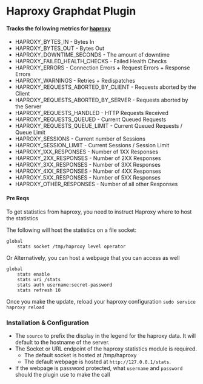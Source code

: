 # Haproxy Graphdat Plugin

#### Tracks the following metrics for [haproxy](http://haproxy.1wt.eu)

* HAPROXY_BYTES_IN - Bytes In
* HAPROXY_BYTES_OUT - Bytes Out
* HAPROXY_DOWNTIME_SECONDS - The amount of downtime
* HAPROXY_FAILED_HEALTH_CHECKS - Failed Health Checks
* HAPROXY_ERRORS - Connection Errors + Request Errors + Response Errors
* HAPROXY_WARNINGS - Retries + Redispatches
* HAPROXY_REQUESTS_ABORTED_BY_CLIENT - Requests aborted by the Client
* HAPROXY_REQUESTS_ABORTED_BY_SERVER - Requests aborted by the Server
* HAPROXY_REQUESTS_HANDLED - HTTP Requests Received
* HAPROXY_REQUESTS_QUEUED - Current Queued Requests
* HAPROXY_REQUESTS_QUEUE_LIMIT - Current Queued Requests / Queue Limit
* HAPROXY_SESSIONS - Current number of Sessions
* HAPROXY_SESSION_LIMIT - Current Sessions / Session Limit
* HAPROXY_1XX_RESPONSES - Number of 1XX Responses
* HAPROXY_2XX_RESPONSES - Number of 2XX Responses
* HAPROXY_3XX_RESPONSES - Number of 3XX Responses
* HAPROXY_4XX_RESPONSES - Number of 4XX Responses
* HAPROXY_5XX_RESPONSES - Number of 5XX Responses
* HAPROXY_OTHER_RESPONSES - Number of all other Responses

#### Pre Reqs

To get statistics from haproxy, you need to instruct Haproxy where to host the statistics

The following will host the statistics on a file socket:

	global
		stats socket /tmp/haproxy level operator

Or Alternatively, you can host a webpage that you can access as well

	global
		stats enable
		stats uri /stats
		stats auth username:secret-password
		stats refresh 10

Once you make the update, reload your haproxy configuration
	`sudo service haproxy reload`

### Installation & Configuration

* The `source` to prefix the display in the legend for the haproxy data.  It will default to the hostname of the server.
* The Socket or URL endpoint of the haproxy statistics module is required.
  * The default socket is hosted at /tmp/haproxy
  * The default webpage is hosted at `http://127.0.0.1/stats`.
* If the webpage is password protected, what `username` and `password` should the plugin use to make the call
